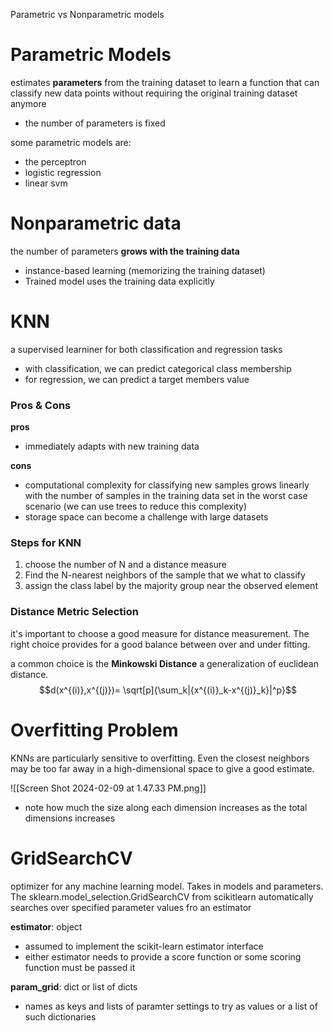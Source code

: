 Parametric vs Nonparametric models
# Parametric Models
estimates **parameters** from the training dataset to learn a function that can classify new data points without requiring the original training dataset anymore 
- the number of parameters is fixed 

some parametric models are: 
- the perceptron 
- logistic regression 
- linear svm 

# Nonparametric data
the number of parameters **grows with the training data**
- instance-based learning (memorizing the training dataset)
- Trained model uses the training data explicitly 
# KNN 
a supervised learniner for both classification and regression tasks
- with classification, we can predict categorical class membership
- for regression, we can predict a target members value 
### Pros & Cons
**pros**
- immediately adapts with new training data

**cons**
- computational complexity for classifying new samples grows linearly with the number of samples in the training data set in the worst case scenario (we can use trees to reduce this complexity)
- storage space can become a challenge with large datasets 
### Steps for KNN 
1. choose the number of N and a distance measure 
2. Find the N-nearest neighbors of the sample that we what to classify
3. assign the class label by the majority group near the observed element 

### Distance Metric Selection
it's important to choose a good measure for distance measurement. The right choice provides for a good balance between over and under fitting. 

a common choice is the **Minkowski Distance** a generalization of euclidean distance. 
$$d(x^{(i)},x^{(j)})= \sqrt[p]{\sum_k|{x^{(i)}_k-x^{(j)}_k}|^p}$$
# Overfitting Problem
KNNs are particularly sensitive to overfitting. Even the closest neighbors may be too far away in a high-dimensional space to give a good estimate. 

![[Screen Shot 2024-02-09 at 1.47.33 PM.png]]
- note how much the size along each dimension increases as the total dimensions increases 

# GridSearchCV  
optimizer for any machine learning model. Takes in models and parameters. The sklearn.model_selection.GridSearchCV from scikitlearn automatically searches over specified parameter values fro an estimator 

**estimator**: object
- assumed to implement the scikit-learn estimator interface
- either estimator needs to provide a score function or some scoring function must be passed it

**param_grid**: dict or list of dicts
- names as keys and lists of paramter settings to try as values or a list of such dictionaries 


